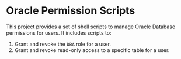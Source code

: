 # Oracle Permission Scripts

This project provides a set of shell scripts to manage Oracle Database permissions for users. It includes scripts to:

1. Grant and revoke the `DBA` role for a user.
2. Grant and revoke read-only access to a specific table for a user.